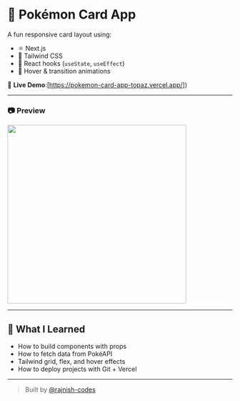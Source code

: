 # 🧠 Pokémon Card App

A fun responsive card layout using:
- ⚛️ Next.js
- 💨 Tailwind CSS
- 🧠 React hooks (`useState`, `useEffect`)
- 🎨 Hover & transition animations

🔗 **Live Demo**:[https://pokemon-card-app-topaz.vercel.app/])

---

### 📷 Preview

<img src="[https://pokemon-card-app-topaz.vercel.app/]g" width="400" />

---

## 🚀 What I Learned
- How to build components with props
- How to fetch data from PokéAPI
- Tailwind grid, flex, and hover effects
- How to deploy projects with Git + Vercel

---

> Built by [@rajnish-codes](https://github.com/rajnish-codes)
